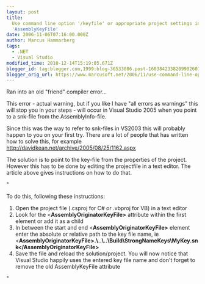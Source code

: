 ```yaml
---
layout: post
title:
  Use command line option '/keyfile' or appropriate project settings instead of
  'AssemblyKeyFile'
date: 2006-11-06T07:16:00.000Z
author: Marcus Hammarberg
tags:
  - .NET
  - Visual Studio
modified_time: 2010-12-14T15:19:05.671Z
blogger_id: tag:blogger.com,1999:blog-36533086.post-1603842338209902601
blogger_orig_url: https://www.marcusoft.net/2006/11/use-command-line-option-keyfile-or.html
---
```


Ran into an old "friend" compiler error...

This error - actual warning, but if you like I have "all errors as
warnings" this will stop you in your steps - will occur in Visual Studio
2005 when you point to a snk-file from the AssemblyInfo-file.

Since this was the way to refer to snk-files in VS2003 this will
probably happen to you on your first try. There are a lot of people that
has written how to solve this, for example
<http://davidkean.net/archive/2005/08/25/1162.aspx>

The solution is to point to the key-file from the properties of the
project. However this has to be done by editing the projectfile in a
text editor. The article above gives instructions on how to do that.

"

To do this, following these instructions:

1. Open the project file (.csproj for C# or .vbproj for VB) in a text
   editor
2. Look for the \<**AssemblyOriginatorKeyFile\>** attribute within the
   first element or add it as a child
3. In between the start and end \<**AssemblyOriginatorKeyFile\>**
   element enter the absolute or relative path to the key file name, ie
   \<**AssemblyOriginatorKeyFile\><span
   class="cb1">.\\..\\..\Build\StrongNameKeys\MyKey.snk\</AssemblyOriginatorKeyFile\>**
4. Save the file and reload the solution/project. You will now notice
   that Visual Studio happily uses the entered key file name and don't
   forget to remove the old AssemblyKeyFile attribute

"
